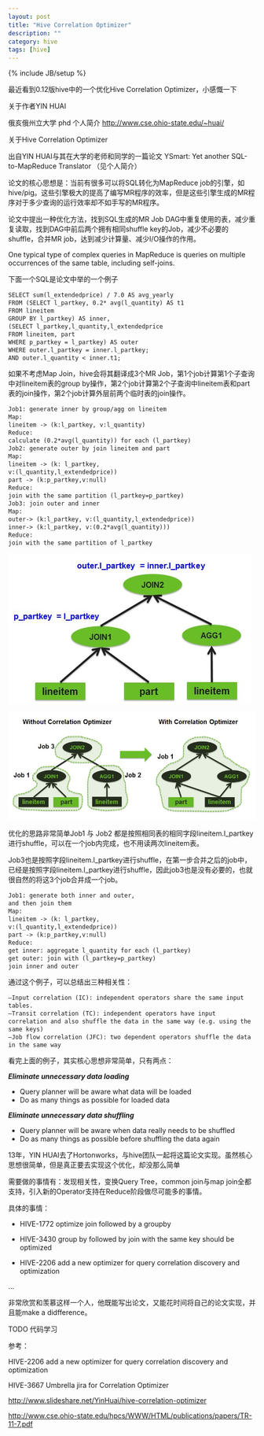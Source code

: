 ```yaml
---
layout: post
title: "Hive Correlation Optimizer"
description: ""
category: hive
tags: [hive]
---
```

{% include JB/setup %}

 
最近看到0.12版hive中的一个优化Hive Correlation Optimizer，小感慨一下

 
关于作者YIN HUAI

俄亥俄州立大学 phd
个人简介 http://www.cse.ohio-state.edu/~huai/

 

关于Hive Correlation Optimizer

出自YIN HUAI与其在大学的老师和同学的一篇论文 YSmart: Yet another SQL-to-MapReduce Translator （见个人简介）

论文的核心思想是：当前有很多可以将SQL转化为MapReduce job的引擎，如hive/pig。这些引擎极大的提高了编写MR程序的效率，但是这些引擎生成的MR程序对于多少查询的运行效率却不如手写的MR程序。

论文中提出一种优化方法，找到SQL生成的MR Job DAG中重复使用的表，减少重复读取，找到DAG中前后两个拥有相同shuffle key的Job，减少不必要的shuffle，合并MR job，达到减少计算量、减少I/O操作的作用。

 

One typical type of complex queries in MapReduce is queries on multiple occurrences of the same table, including self-joins.

下面一个SQL是论文中举的一个例子

	SELECT sum(l_extendedprice) / 7.0 AS avg_yearly
	FROM (SELECT l_partkey, 0.2* avg(l_quantity) AS t1
	FROM lineitem
	GROUP BY l_partkey) AS inner,
	(SELECT l_partkey,l_quantity,l_extendedprice
	FROM lineitem, part
	WHERE p_partkey = l_partkey) AS outer
	WHERE outer.l_partkey = inner.l_partkey;
	AND outer.l_quantity < inner.t1;
如果不考虑Map Join，hive会将其翻译成3个MR Job，第1个job计算第1个子查询中对lineitem表的group by操作，第2个job计算第2个子查询中lineitem表和part表的join操作，第2个job计算外层前两个临时表的join操作。 

	Job1: generate inner by group/agg on lineitem
	Map:
	lineitem -> (k:l_partkey, v:l_quantity)
	Reduce:
	calculate (0.2*avg(l_quantity)) for each (l_partkey)
	Job2: generate outer by join lineitem and part
	Map:
	lineitem -> (k: l_partkey,
	v:(l_quantity,l_extendedprice))
	part -> (k:p_partkey,v:null)
	Reduce:
	join with the same partition (l_partkey=p_partkey)
	Job3: join outer and inner
	Map:
	outer-> (k:l_partkey, v:(l_quantity,l_extendedprice))
	inner-> (k:l_partkey, v:(0.2*avg(l_quantity)))
	Reduce:
	join with the same partition of l_partkey
	
![image](/images/intra-query.jpg)  
 
![image](/images/correlation-optimizer.jpg)   

 优化的思路非常简单Job1 与 Job2 都是按照相同表的相同字段lineitem.l_partkey进行shuffle，可以在一个job内完成，也不用读两次lineitem表。

Job3也是按照字段lineitem.l_partkey进行shuffle，在第一步合并之后的job中，已经是按照字段lineitem.l_partkey进行shuffle，因此job3也是没有必要的，也就很自然的将这3个job合并成一个job。

	Job1: generate both inner and outer,
	and then join them
	Map:
	lineitem -> (k: l_partkey,
	v:(l_quantity,l_extendedprice))
	part -> (k:p_partkey,v:null)
	Reduce:
	get inner: aggregate l_quantity for each (l_partkey)
	get outer: join with (l_partkey=p_partkey)
	join inner and outer
通过这个例子，可以总结出三种相关性：

	–Input correlation (IC): independent operators share the same input tables.
	–Transit correlation (TC): independent operators have input correlation and also shuffle the data in the same way (e.g. using the same keys)
	–Job flow correlation (JFC): two dependent operators shuffle the data in the same way
看完上面的例子，其实核心思想非常简单，只有两点：

***Eliminate unnecessary data loading***

* Query planner will be aware what data will be loaded
* Do as many things as possible for loaded data

***Eliminate unnecessary data shuffling***

* Query planner will be aware when data really needs to be shuffled
* Do as many things as possible before shuffling the data again

13年，YIN HUAI去了Hortonworks，与hive团队一起将这篇论文实现。虽然核心思想很简单，但是真正要去实现这个优化，却没那么简单

需要做的事情有：发现相关性，变换Query Tree，common join与map join全都支持，引入新的Operator支持在Reduce阶段做尽可能多的事情。

具体的事情：

* HIVE-1772 optimize join followed by a groupby

* HIVE-3430 group by followed by join with the same key should be optimized

* HIVE-2206 add a new optimizer for query correlation discovery and optimization

...



非常欣赏和羡慕这样一个人，他既能写出论文，又能花时间将自己的论文实现，并且能make a didfference。

TODO 代码学习

参考：

HIVE-2206 add a new optimizer for query correlation discovery and optimization  

HIVE-3667 Umbrella jira for Correlation Optimizer

http://www.slideshare.net/YinHuai/hive-correlation-optimizer

http://www.cse.ohio-state.edu/hpcs/WWW/HTML/publications/papers/TR-11-7.pdf

 